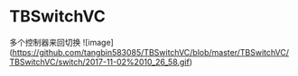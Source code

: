 # TBSwitchVC

多个控制器来回切换
![image]
(https://github.com/tangbin583085/TBSwitchVC/blob/master/TBSwitchVC/TBSwitchVC/switch/2017-11-02%2010_26_58.gif)
